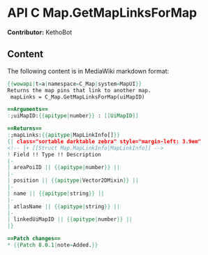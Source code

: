 # API C Map.GetMapLinksForMap

**Contributor:** KethoBot

## Content

The following content is in MediaWiki markdown format:

```mediawiki
{{wowapi|t=a|namespace=C_Map|system=MapUI}}
Returns the map pins that link to another map.
 mapLinks = C_Map.GetMapLinksForMap(uiMapID)

==Arguments==
:;uiMapID:{{apitype|number}} : [[UiMapID]]

==Returns==
:;mapLinks:{{apitype|MapLinkInfo[]}}
{| class="sortable darktable zebra" style="margin-left: 3.9em"
<!-- |+ [[Struct Map.MapLinkInfo|MapLinkInfo]] -->
! Field !! Type !! Description
|-
| areaPoiID || {{apitype|number}} ||
|-
| position || {{apitype|Vector2DMixin}} ||
|-
| name || {{apitype|string}} ||
|-
| atlasName || {{apitype|string}} ||
|-
| linkedUiMapID || {{apitype|number}} ||
|}

==Patch changes==
* {{Patch 8.0.1|note=Added.}}
```